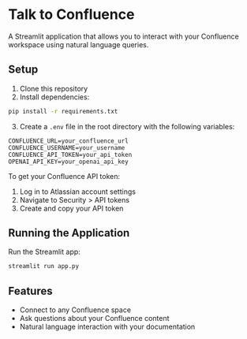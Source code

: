 # Talk to Confluence

A Streamlit application that allows you to interact with your Confluence workspace using natural language queries.

## Setup

1. Clone this repository
2. Install dependencies:
```bash
pip install -r requirements.txt
```

3. Create a `.env` file in the root directory with the following variables:
```
CONFLUENCE_URL=your_confluence_url
CONFLUENCE_USERNAME=your_username
CONFLUENCE_API_TOKEN=your_api_token
OPENAI_API_KEY=your_openai_api_key
```

To get your Confluence API token:
1. Log in to Atlassian account settings
2. Navigate to Security > API tokens
3. Create and copy your API token

## Running the Application

Run the Streamlit app:
```bash
streamlit run app.py
```

## Features

- Connect to any Confluence space
- Ask questions about your Confluence content
- Natural language interaction with your documentation 